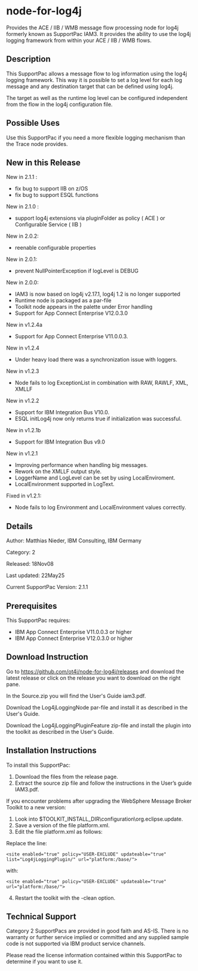 # node-for-log4j
Provides the ACE / IIB / WMB message flow processing node for log4j formerly known as SupportPac IAM3.
It provides the ability to use the log4j logging framework from within your ACE / IIB / WMB flows.

## Description
This SupportPac allows a message flow to log information using the log4j logging framework. This way it is possible to set a log level for each log message and any destination target that can be defined using log4j.

The target as well as the runtime log level can be configured independent from the flow in the log4j configuration file.

## Possible Uses
Use this SupportPac if you need a more flexible logging mechanism than the Trace node provides.

## New in this Release
New in 2.1.1 :
* fix bug to support IIB on z/OS
* fix bug to support ESQL functions

New in 2.1.0 :
* support log4j extensions via pluginFolder as policy ( ACE ) or Configurable Service ( IIB )

New in 2.0.2:
* reenable configurable properties

New in 2.0.1:
* prevent NullPointerException if logLevel is DEBUG

New in 2.0.0:
* IAM3 is now based on log4j v2.17.1, log4j 1.2 is no longer supported
* Runtime node is packaged as a par-file
* Toolkit node appears in the palette under Error handling
* Support for App Connect Enterprise V12.0.3.0

New in v1.2.4a
* Support for App Connect Enterprise V11.0.0.3.

New in v1.2.4
* Under heavy load there was a synchronization issue with loggers.

New in v1.2.3
* Node fails to log ExceptionList in combination with RAW, RAWLF, XML, XMLLF

New in v1.2.2
* Support for IBM Integration Bus V10.0.
* ESQL initLog4j now only returns true if initialization was successful.

New in v1.2.1b
* Support for IBM Integration Bus v9.0

New in v1.2.1
* Improving performance when handling big messages.
* Rework on the XMLLF output style.
* LoggerName and LogLevel can be set by using LocalEnviroment.
* LocalEnvironment supported in LogText.

Fixed in v1.2.1:
* Node fails to log Environment and LocalEnvironment values correctly.

## Details
Author: Matthias Nieder, IBM Consulting, IBM Germany

Category: 2

Released: 18Nov08

Last updated: 22May25

Current SupportPac Version: 2.1.1

## Prerequisites
This SupportPac requires:
* IBM App Connect Enterprise V11.0.0.3 or higher
* IBM App Connect Enterprise V12.0.3.0 or higher

## Download Instruction
Go to https://github.com/ot4i/node-for-log4j/releases and download the latest release or click on the release you want to download on the right pane.

In the Source.zip you will find the User's Guide iam3.pdf.

Download the Log4jLoggingNode par-file and install it as described in the User's Guide.

Download the Log4jLoggingPluginFeature zip-file and install the plugin into the toolkit as described in the User's Guide.

## Installation Instructions
To install this SupportPac:
1. Download the files from the release page.
2. Extract the source zip file and follow the instructions in the User’s guide IAM3.pdf.

If you encounter problems after upgrading the WebSphere Message Broker Toolkit to a new version:
1. Look into $TOOLKIT_INSTALL_DIR\configuration\org.eclipse.update.
2. Save a version of the file platform.xml.
3. Edit the file platform.xml as follows:

Replace the line:

`<site enabled="true" policy="USER-EXCLUDE" updateable="true" list="Log4jLoggingPlugin/" url="platform:/base/">`

with:

`<site enabled="true" policy="USER-EXCLUDE" updateable="true" url="platform:/base/">`

4. Restart the toolkit with the -clean option.

## Technical Support
Category 2 SupportPacs are provided in good faith and AS-IS. There is no warranty or further service implied or committed and any supplied sample code is not supported via IBM product service channels.

Please read the license information contained within this SupportPac to determine if you want to use it.
